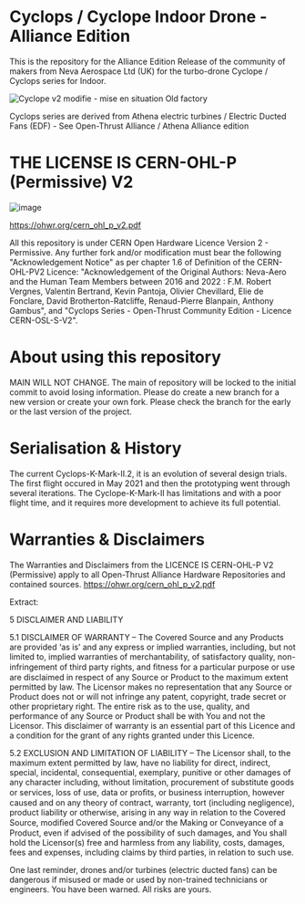 # Cyclops / Cyclope Indoor Drone - Alliance Edition

This is the repository for the Alliance Edition Release of the community of makers from Neva Aerospace Ltd (UK) for the turbo-drone Cyclope / Cyclops series for Indoor.

![Cyclope v2 modifie - mise en situation Old factory](https://github.com/Alliance-Open-Thrust/Cyclops_Alliance/assets/24481026/24f8ee77-203e-485b-a9a3-44613c517f10)

Cyclops series are derived from Athena electric turbines / Electric Ducted Fans (EDF)  - See Open-Thrust Alliance / Athena Alliance edition

# THE LICENSE IS CERN-OHL-P (Permissive) V2

![image](https://github.com/Alliance-Open-Thrust/Athena-A-2ET-1.64_Alliance/assets/24481026/a52f917a-47ed-49f7-9073-155290a58159)

https://ohwr.org/cern_ohl_p_v2.pdf

All this repository is under CERN Open Hardware Licence Version 2 - Permissive.
Any further fork and/or modification must bear the following "Acknowledgement Notice" as per chapter 1.6 of Definition of the CERN-OHL-PV2 Licence:
"Acknowledgement of the Original Authors: Neva-Aero and the Human Team Members between 2016 and 2022 : F.M. Robert Vergnes, Valentin Bertrand, Kevin Pantoja, Olivier Chevillard, Elie de Fonclare, David Brotherton-Ratcliffe, Renaud-Pierre Blanpain, Anthony Gambus", and "Cyclops Series - Open-Thrust Community Edition - Licence CERN-OSL-S-V2".

# About using this repository
MAIN WILL NOT CHANGE.
The main of repository will be locked to the initial commit to avoid losing information. 
Please do create a new branch for a new version or create your own fork.
Please check the branch for the early or the last version of the project.

# Serialisation & History
The current Cyclops-K-Mark-II.2, it is an evolution of several design trials.
The first flight occured in May 2021 and then the prototyping went through several iterations.
The Cyclope-K-Mark-II has limitations and with a poor flight time, and it requires more development to achieve its full potential.

# Warranties & Disclaimers

The Warranties and Disclaimers from the LICENCE IS CERN-OHL-P V2 (Permissive) apply to all Open-Thrust Alliance Hardware Repositories and contained sources.
https://ohwr.org/cern_ohl_p_v2.pdf

Extract:

5 DISCLAIMER AND LIABILITY 

5.1 DISCLAIMER OF WARRANTY – The Covered Source and any Products are provided ‘as is’ and any express or implied warranties, including, but not limited to, implied warranties of merchantability, of satisfactory quality, non-infringement of third party rights, and ﬁtness for a particular purpose or use are disclaimed in respect of any Source or Product to the maximum extent permitted by law. The Licensor makes no representation that any Source or Product does not or will not infringe any patent, copyright, trade secret or other proprietary right. The entire risk as to the use, quality, and performance of any Source or Product shall be with You and not the Licensor. This disclaimer of warranty is an essential part of this Licence and a condition for the grant of any rights granted under this Licence. 

5.2 EXCLUSION AND LIMITATION OF LIABILITY – The Licensor shall, to the maximum extent permitted by law, have no liability for direct, indirect, special, incidental, consequential, exemplary, punitive or other damages of any character including, without limitation, procurement of substitute goods or services, loss of use, data or proﬁts, or business interruption, however caused and on any theory of contract, warranty, tort (including negligence), product liability or otherwise, arising in any way in relation to the Covered Source, modiﬁed Covered Source and/or the Making or Conveyance of a Product, even if advised of the possibility of such damages, and You shall hold the Licensor(s) free and harmless from any liability, costs, damages, fees and expenses, including claims by third parties, in relation to such use. 

One last reminder, drones and/or turbines (electric ducted fans) can be dangerous if misused or made or used by non-trained technicians or engineers. You have been warned. All risks are yours.
